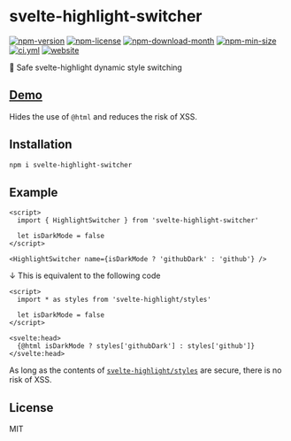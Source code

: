 <!----- BEGIN GHOST DOCS HEADER ----->

# svelte-highlight-switcher

<!----- BEGIN GHOST DOCS BADGES -----><a href="https://npmjs.com/package/svelte-highlight-switcher"><img src="https://img.shields.io/npm/v/svelte-highlight-switcher" alt="npm-version" /></a> <a href="https://npmjs.com/package/svelte-highlight-switcher"><img src="https://img.shields.io/npm/l/svelte-highlight-switcher" alt="npm-license" /></a> <a href="https://npmjs.com/package/svelte-highlight-switcher"><img src="https://img.shields.io/npm/dm/svelte-highlight-switcher" alt="npm-download-month" /></a> <a href="https://npmjs.com/package/svelte-highlight-switcher"><img src="https://img.shields.io/bundlephobia/min/svelte-highlight-switcher" alt="npm-min-size" /></a> <a href="https://github.com/jill64/svelte-highlight-switcher/actions/workflows/ci.yml"><img src="https://github.com/jill64/svelte-highlight-switcher/actions/workflows/ci.yml/badge.svg" alt="ci.yml" /></a> <a href="https://svelte-highlight-switcher.jill64.dev"><img src="https://img.shields.io/website?up_message=working&down_message=down&url=https%3A%2F%2Fsvelte-highlight-switcher.jill64.dev" alt="website" /></a><!----- END GHOST DOCS BADGES ----->

📍 Safe svelte-highlight dynamic style switching

## [Demo](https://svelte-highlight-switcher.jill64.dev)

<!----- END GHOST DOCS HEADER ----->

Hides the use of `@html` and reduces the risk of XSS.

## Installation

```sh
npm i svelte-highlight-switcher
```

## Example

```svelte
<script>
  import { HighlightSwitcher } from 'svelte-highlight-switcher'

  let isDarkMode = false
</script>

<HighlightSwitcher name={isDarkMode ? 'githubDark' : 'github'} />
```

↓ This is equivalent to the following code

```svelte
<script>
  import * as styles from 'svelte-highlight/styles'

  let isDarkMode = false
</script>

<svelte:head>
  {@html isDarkMode ? styles['githubDark'] : styles['github']}
</svelte:head>
```

As long as the contents of [`svelte-highlight/styles`](https://github.com/metonym/svelte-highlight#svelte-highlight) are secure, there is no risk of XSS.

<!----- BEGIN GHOST DOCS FOOTER ----->

## License

MIT

<!----- END GHOST DOCS FOOTER ----->
